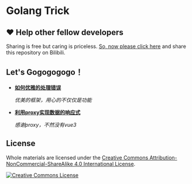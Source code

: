 # Golang Trick

## ❤️ Help other fellow developers

Sharing is free but caring is priceless. [So, now please click here](https://www.bilibili.com/video/BV1Y84y1J72z/) and share this repository on Bilibili.

## Let's Gogogogogo！

* **[如何优雅的处理错误](https://www.bilibili.com/video/BV1Y84y1J72z)**
    
    _优美的框架，用心的不仅仅是功能_

* **[利用proxy实现数据的响应式](https://www.bilibili.com/video/BV1Y84y1J72z)**
    
    _感谢proxy，不然没有vue3_





## License

Whole materials are licensed under the <a rel="license" href="https://creativecommons.org/licenses/by-nc-sa/4.0/">Creative Commons Attribution-NonCommercial-ShareAlike 4.0 International License</a>.<br/>

<a rel="license" href="https://creativecommons.org/licenses/by-nc-sa/4.0/"><img alt="Creative Commons License" style="border-width:0" src="https://i.creativecommons.org/l/by-nc-sa/4.0/88x31.png"/></a>
